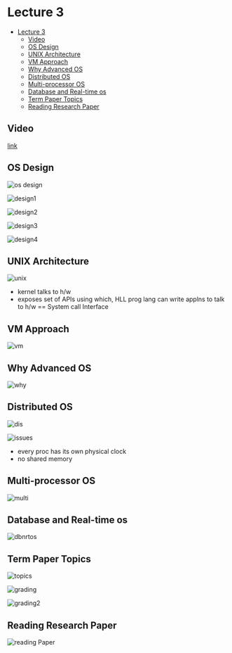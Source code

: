 # Lecture 3

- [Lecture 3](#lecture-3)
  - [Video](#video)
  - [OS Design](#os-design)
  - [UNIX Architecture](#unix-architecture)
  - [VM Approach](#vm-approach)
  - [Why Advanced OS](#why-advanced-os)
  - [Distributed OS](#distributed-os)
  - [Multi-processor OS](#multi-processor-os)
  - [Database and Real-time os](#database-and-real-time-os)
  - [Term Paper Topics](#term-paper-topics)
  - [Reading Research Paper](#reading-research-paper)

## Video

[link](https://web.microsoftstream.com/video/6182edbd-6ab8-4c37-a23c-86170b001aa5)

## OS Design

![os design](osDesign.png)

![design1](design1.png)

![design2](design2.png)

![design3](design3.png)

![design4](design4.png)

## UNIX Architecture

![unix](unixArch.png)

- kernel talks to h/w
- exposes set of APIs using which, HLL prog lang can write applns to talk to h/w == System call Interface

## VM Approach

![vm](vmApproach.png)

## Why Advanced OS

![why](whyAOS.png)

## Distributed OS

![dis](distributedOS'.png)

![issues](disOS2.png)

- every proc has its own physical clock
- no shared memory

## Multi-processor OS

![multi](multiProc.png)

## Database and Real-time os

![dbnrtos](dbNRTOS.png)

## Term Paper Topics

![topics](paperTopics.png)

![grading](paperGrading.png)

![grading2](grading2.png)

## Reading Research Paper

![reading Paper](readingPaper.png)
